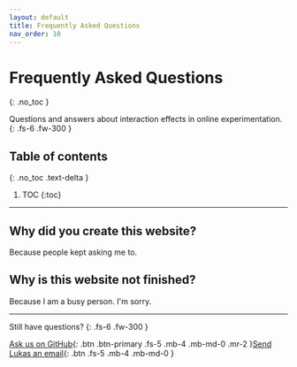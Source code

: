 ```yaml
---
layout: default
title: Frequently Asked Questions
nav_order: 10
---
```


# Frequently Asked Questions
{: .no_toc }

Questions and answers about interaction effects in online experimentation.
{: .fs-6 .fw-300 }

## Table of contents
{: .no_toc .text-delta }

1. TOC
{:toc}

---

## Why did you create this website?

Because people kept asking me to.

## Why is this website not finished?

Because I am a busy person. I'm sorry.

---

Still have questions?
{: .fs-6 .fw-300 }

[Ask us on GitHub](https://github.com/lukasvermeer/interactions/issues){: .btn .btn-primary .fs-5 .mb-4 .mb-md-0 .mr-2 }[Send Lukas an email](https://lukasvermeer.nl/#contact){: .btn .fs-5 .mb-4 .mb-md-0 }

